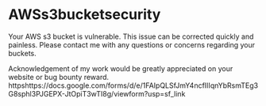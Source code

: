 # AWSs3bucketsecurity

Your AWS s3 bucket is vulnerable. This issue can be corrected quickly and painless.
Please contact me with any questions or concerns regarding your buckets.



Acknowledgement of my work would be greatly appreciated on your website or bug bounty reward.
httpshttps://docs.google.com/forms/d/e/1FAIpQLSfJmY4ncfIIIqnYbRsmTEg3G8sphl3PJGEPX-JtOpiT3wTI8g/viewform?usp=sf_link
